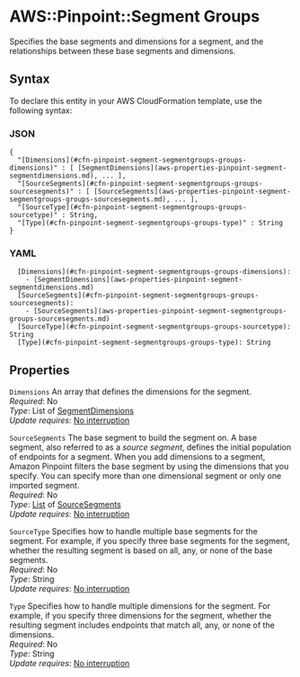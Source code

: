 # AWS::Pinpoint::Segment Groups<a name="aws-properties-pinpoint-segment-segmentgroups-groups"></a>

Specifies the base segments and dimensions for a segment, and the relationships between these base segments and dimensions\.

## Syntax<a name="aws-properties-pinpoint-segment-segmentgroups-groups-syntax"></a>

To declare this entity in your AWS CloudFormation template, use the following syntax:

### JSON<a name="aws-properties-pinpoint-segment-segmentgroups-groups-syntax.json"></a>

```
{
  "[Dimensions](#cfn-pinpoint-segment-segmentgroups-groups-dimensions)" : [ [SegmentDimensions](aws-properties-pinpoint-segment-segmentdimensions.md), ... ],
  "[SourceSegments](#cfn-pinpoint-segment-segmentgroups-groups-sourcesegments)" : [ [SourceSegments](aws-properties-pinpoint-segment-segmentgroups-groups-sourcesegments.md), ... ],
  "[SourceType](#cfn-pinpoint-segment-segmentgroups-groups-sourcetype)" : String,
  "[Type](#cfn-pinpoint-segment-segmentgroups-groups-type)" : String
}
```

### YAML<a name="aws-properties-pinpoint-segment-segmentgroups-groups-syntax.yaml"></a>

```
  [Dimensions](#cfn-pinpoint-segment-segmentgroups-groups-dimensions): 
    - [SegmentDimensions](aws-properties-pinpoint-segment-segmentdimensions.md)
  [SourceSegments](#cfn-pinpoint-segment-segmentgroups-groups-sourcesegments): 
    - [SourceSegments](aws-properties-pinpoint-segment-segmentgroups-groups-sourcesegments.md)
  [SourceType](#cfn-pinpoint-segment-segmentgroups-groups-sourcetype): String
  [Type](#cfn-pinpoint-segment-segmentgroups-groups-type): String
```

## Properties<a name="aws-properties-pinpoint-segment-segmentgroups-groups-properties"></a>

`Dimensions`  <a name="cfn-pinpoint-segment-segmentgroups-groups-dimensions"></a>
An array that defines the dimensions for the segment\.  
*Required*: No  
*Type*: List of [SegmentDimensions](aws-properties-pinpoint-segment-segmentdimensions.md)  
*Update requires*: [No interruption](https://docs.aws.amazon.com/AWSCloudFormation/latest/UserGuide/using-cfn-updating-stacks-update-behaviors.html#update-no-interrupt)

`SourceSegments`  <a name="cfn-pinpoint-segment-segmentgroups-groups-sourcesegments"></a>
The base segment to build the segment on\. A base segment, also referred to as a *source segment*, defines the initial population of endpoints for a segment\. When you add dimensions to a segment, Amazon Pinpoint filters the base segment by using the dimensions that you specify\. You can specify more than one dimensional segment or only one imported segment\.  
*Required*: No  
*Type*: [List](aws-properties-pinpoint-segment-segmentgroups-groups-sourcesegments.md) of [SourceSegments](aws-properties-pinpoint-segment-segmentgroups-groups-sourcesegments.md)  
*Update requires*: [No interruption](https://docs.aws.amazon.com/AWSCloudFormation/latest/UserGuide/using-cfn-updating-stacks-update-behaviors.html#update-no-interrupt)

`SourceType`  <a name="cfn-pinpoint-segment-segmentgroups-groups-sourcetype"></a>
Specifies how to handle multiple base segments for the segment\. For example, if you specify three base segments for the segment, whether the resulting segment is based on all, any, or none of the base segments\.  
*Required*: No  
*Type*: String  
*Update requires*: [No interruption](https://docs.aws.amazon.com/AWSCloudFormation/latest/UserGuide/using-cfn-updating-stacks-update-behaviors.html#update-no-interrupt)

`Type`  <a name="cfn-pinpoint-segment-segmentgroups-groups-type"></a>
Specifies how to handle multiple dimensions for the segment\. For example, if you specify three dimensions for the segment, whether the resulting segment includes endpoints that match all, any, or none of the dimensions\.  
*Required*: No  
*Type*: String  
*Update requires*: [No interruption](https://docs.aws.amazon.com/AWSCloudFormation/latest/UserGuide/using-cfn-updating-stacks-update-behaviors.html#update-no-interrupt)